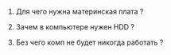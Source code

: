 1) Для чего нужна материнская плата ?

2) Зачем в компьютере нужен HDD ?

3) Без чего комп не будет никогда работать ?
